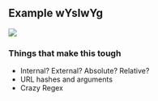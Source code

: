 ##  Example wYsIwYg

<img src="http://new.tinygrab.com/918d3cf05603345efe110a462260c3f1a0fc3631a5.png"/>

### Things that make this tough
<ul>
	<li class="fragment">Internal? External? Absolute? Relative?</li>
	<li class="fragment">URL hashes and arguments</li>
	<li class="fragment">Crazy Regex</li>
</ul>

